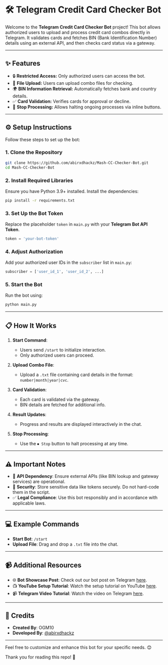 # 🛠️ Telegram Credit Card Checker Bot

Welcome to the **Telegram Credit Card Checker Bot** project! This bot allows authorized users to upload and process credit card combos directly in Telegram. It validates cards and fetches BIN (Bank Identification Number) details using an external API, and then checks card status via a gateway.

---

## ✨ Features

- 🔒 **Restricted Access:** Only authorized users can access the bot.
- 📄 **File Upload:** Users can upload combo files for checking.
- 🌍 **BIN Information Retrieval:** Automatically fetches bank and country details.
- ✅ **Card Validation:** Verifies cards for approval or decline.
- 🛑 **Stop Processing:** Allows halting ongoing processes via inline buttons.

---

## ⚙️ Setup Instructions

Follow these steps to set up the bot:

### 1. Clone the Repository
```bash
git clone https://github.com/abirxdhackz/Mash-CC-Checker-Bot.git
cd Mash-CC-Checker-Bot
```

### 2. Install Required Libraries
Ensure you have Python 3.9+ installed. Install the dependencies:
```bash
pip install -r requirements.txt
```

### 3. Set Up the Bot Token
Replace the placeholder `token` in `main.py` with your **Telegram Bot API Token**.

```python
token = 'your-bot-token'
```

### 4. Adjust Authorization
Add your authorized user IDs in the `subscriber` list in `main.py`:
```python
subscriber = ['user_id_1', 'user_id_2', ...]
```

### 5. Start the Bot
Run the bot using:
```bash
python main.py
```

---

## 📋 How It Works

1. **Start Command**: 
   - Users send `/start` to initialize interaction.
   - Only authorized users can proceed.

2. **Upload Combo File**:
   - Upload a `.txt` file containing card details in the format: `number|month|year|cvc`.

3. **Card Validation**:
   - Each card is validated via the gateway.
   - BIN details are fetched for additional info.

4. **Result Updates**:
   - Progress and results are displayed interactively in the chat.

5. **Stop Processing**:
   - Use the `⏹ Stop` button to halt processing at any time.

---

## ⚠️ Important Notes

- 🚨 **API Dependency**: Ensure external APIs (like BIN lookup and gateway services) are operational.
- 🔐 **Security**: Store sensitive data like tokens securely. Do not hard-code them in the script.
- ✅ **Legal Compliance**: Use this bot responsibly and in accordance with applicable laws.

---

## 💻 Example Commands

- **Start Bot**: `/start`
- **Upload File**: Drag and drop a `.txt` file into the chat.

---

## 📹 Additional Resources

- 🌐 **Bot Showcase Post**: Check out our bot post on Telegram [here](https://t.me/abir_x_official/1321).
- 📺 **YouTube Setup Tutorial**: Watch the setup tutorial on YouTube [here](https://youtu.be/34wdOSPRj74?si=UuIGqIsEcWuvF4Ye).
- 📹 **Telegram Video Tutorial**: Watch the video on Telegram [here](https://t.me/abir_x_official/1321).

---

## 🤝 Credits

- **Created By**: OGM10
- **Developed By**: [@abirxdhackz](https://t.me/abirxdhackz)

---

Feel free to customize and enhance this bot for your specific needs. 😊

Thank you for reading this repo! 🎉

